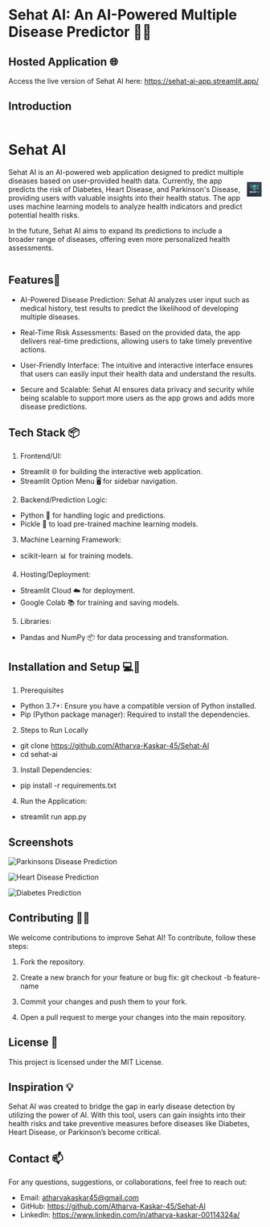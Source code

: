 # Sehat AI: An AI-Powered Multiple Disease Predictor 🤖💊

## Hosted Application 🌐

Access the live version of Sehat AI here: 
https://sehat-ai-app.streamlit.app/

## Introduction
<div style="display: flex; justify-content: space-between; align-items: center;">
  <div>
    <h1>Sehat AI</h1>
    <p>
Sehat AI is an AI-powered web application designed to predict multiple diseases based on user-provided health data. Currently, the app predicts the risk of Diabetes, Heart Disease, and Parkinson's Disease, providing users with valuable insights into their health status. The app uses machine learning models to analyze health indicators and predict potential health risks.

In the future, Sehat AI aims to expand its predictions to include a broader range of diseases, offering even more personalized health assessments.
    </p>
  </div>
  <div>
    <img src="images/SehatAI_logo.jpg" alt="Sehat AI Logo" width="150"/>
  </div>
</div>

## Features🚀 

- AI-Powered Disease Prediction: Sehat AI analyzes user input such as medical history, test results to predict the likelihood of developing multiple diseases.

- Real-Time Risk Assessments: Based on the provided data, the app delivers real-time predictions, allowing users to take timely preventive actions.

- User-Friendly Interface: The intuitive and interactive interface ensures that users can easily input their health data and understand the results.

- Secure and Scalable: Sehat AI ensures data privacy and security while being scalable to support more users as the app grows and adds more disease predictions.


## Tech Stack 📦

1. Frontend/UI:
- Streamlit 🌐 for building the interactive web application.
- Streamlit Option Menu 🖥️ for sidebar navigation.

2. Backend/Prediction Logic:
- Python 🐍 for handling logic and predictions.
- Pickle 🥒 to load pre-trained machine learning models.

3. Machine Learning Framework:
- scikit-learn 📊 for training models.

4. Hosting/Deployment:
- Streamlit Cloud ☁️ for deployment.
- Google Colab 📚 for training and saving models.

5. Libraries:
- Pandas and NumPy 📦 for data processing and transformation.

## Installation and Setup 💻🔧

1. Prerequisites
- Python 3.7+: Ensure you have a compatible version of Python installed.
- Pip (Python package manager): Required to install the dependencies.

2. Steps to Run Locally
- git clone https://github.com/Atharva-Kaskar-45/Sehat-AI
- cd sehat-ai

3. Install Dependencies:
- pip install -r requirements.txt

4. Run the Application:
- streamlit run app.py

## Screenshots

![Parkinsons Disease Prediction]("C:\Users\athar\OneDrive\Desktop\Parkinsons_screenshot.png")

![Heart Disease Prediction]("C:\Users\athar\OneDrive\Desktop\Heart_screenshot.png")

![Diabetes Prediction]("C:\Users\athar\OneDrive\Desktop\Diabetes_screenshot.png")


## Contributing 🧑‍💻
We welcome contributions to improve Sehat AI! To contribute, follow these steps:
1. Fork the repository.

2. Create a new branch for your feature or bug fix:
git checkout -b feature-name

3. Commit your changes and push them to your fork.

4. Open a pull request to merge your changes into the main repository.

## License 🔐
This project is licensed under the MIT License.

## Inspiration 💡
Sehat AI was created to bridge the gap in early disease detection by utilizing the power of AI. With this tool, users can gain insights into their health risks and take preventive measures before diseases like Diabetes, Heart Disease, or Parkinson’s become critical.

## Contact 📫
For any questions, suggestions, or collaborations, feel free to reach out:

- Email: atharvakaskar45@gmail.com
- GitHub: https://github.com/Atharva-Kaskar-45/Sehat-AI
- LinkedIn: https://www.linkedin.com/in/atharva-kaskar-00114324a/
